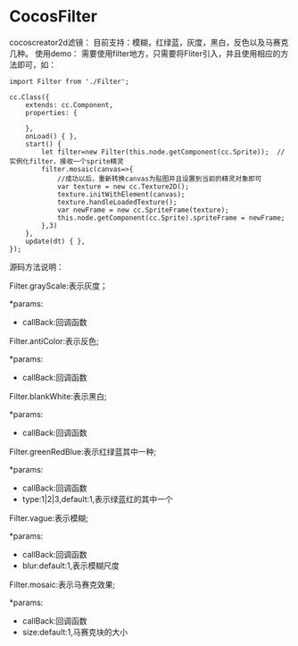 # CocosFilter
cocoscreator2d滤镜：
目前支持：模糊，红绿蓝，灰度，黑白，反色以及马赛克几种。
使用demo：
需要使用filter地方，只需要将Fliter引入，并且使用相应的方法即可，如：

```
import Filter from './Filter';

cc.Class({
    extends: cc.Component,
    properties: {

    },
    onLoad() { },
    start() {
        let filter=new Filter(this.node.getComponent(cc.Sprite));  //实例化filter，接收一个sprite精灵
        filter.mosaic(canvas=>{
            //成功以后，重新转换canvas为贴图并且设置到当前的精灵对象即可
            var texture = new cc.Texture2D();
            texture.initWithElement(canvas);
            texture.handleLoadedTexture();
            var newFrame = new cc.SpriteFrame(texture);
            this.node.getComponent(cc.Sprite).spriteFrame = newFrame;
        },3)
    },
    update(dt) { },
});
```

源码方法说明：


Filter.grayScale:表示灰度；

*params:
* callBack:回调函数


Filter.antiColor:表示反色;

*params:
* callBack:回调函数


Filter.blankWhite:表示黑白;

*params:
* callBack:回调函数


Filter.greenRedBlue:表示红绿蓝其中一种;

*params:
* callBack:回调函数
* type:1|2|3,default:1,表示绿蓝红的其中一个


Filter.vague:表示模糊;

*params:
* callBack:回调函数
* blur:default:1,表示模糊尺度


Filter.mosaic:表示马赛克效果;

*params:
* callBack:回调函数
* size:default:1,马赛克块的大小


